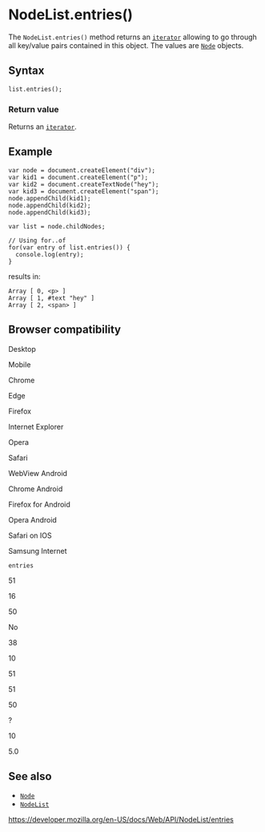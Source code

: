 NodeList.entries()
==================

The `NodeList.entries()` method returns an [`iterator`](https://developer.mozilla.org/en-US/docs/Web/JavaScript/Reference/Iteration_protocols) allowing to go through all key/value pairs contained in this object. The values are [`Node`](../node) objects.

Syntax
------

    list.entries();

### Return value

Returns an [`iterator`](https://developer.mozilla.org/en-US/docs/Web/JavaScript/Reference/Iteration_protocols).

Example
-------

    var node = document.createElement("div");
    var kid1 = document.createElement("p");
    var kid2 = document.createTextNode("hey");
    var kid3 = document.createElement("span");
    node.appendChild(kid1);
    node.appendChild(kid2);
    node.appendChild(kid3);

    var list = node.childNodes;

    // Using for..of
    for(var entry of list.entries()) {
      console.log(entry);
    }

results in:

    Array [ 0, <p> ]
    Array [ 1, #text "hey" ]
    Array [ 2, <span> ]

Browser compatibility
---------------------

Desktop

Mobile

Chrome

Edge

Firefox

Internet Explorer

Opera

Safari

WebView Android

Chrome Android

Firefox for Android

Opera Android

Safari on IOS

Samsung Internet

`entries`

51

16

50

No

38

10

51

51

50

?

10

5.0

See also
--------

-   [`Node`](../node)
-   [`NodeList`](../nodelist)

<a href="https://developer.mozilla.org/en-US/docs/Web/API/NodeList/entries" class="_attribution-link">https://developer.mozilla.org/en-US/docs/Web/API/NodeList/entries</a>
